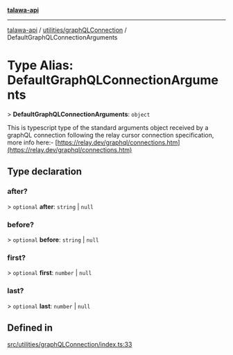 [**talawa-api**](../../../README.md)

***

[talawa-api](../../../modules.md) / [utilities/graphQLConnection](../README.md) / DefaultGraphQLConnectionArguments

# Type Alias: DefaultGraphQLConnectionArguments

\> **DefaultGraphQLConnectionArguments**: `object`

This is typescript type of the standard arguments object received by a graphQL connection
following the relay cursor connection specification, more info here:- [https://relay.dev/graphql/connections.htm](https://relay.dev/graphql/connections.htm)

## Type declaration

### after?

\> `optional` **after**: `string` \| `null`

### before?

\> `optional` **before**: `string` \| `null`

### first?

\> `optional` **first**: `number` \| `null`

### last?

\> `optional` **last**: `number` \| `null`

## Defined in

[src/utilities/graphQLConnection/index.ts:33](https://github.com/PalisadoesFoundation/talawa-api/blob/039b0f127fb8caa46d57186ab4b3bb27fe150903/src/utilities/graphQLConnection/index.ts#L33)
